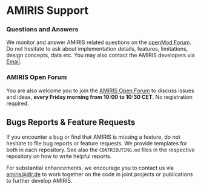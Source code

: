 # AMIRIS Support

### Questions and Answers

We monitor and answer AMIRIS related questions on the [openMod Forum](https://forum.openmod.org/tag/amiris).
Do not hesitate to ask about implementation details, features, limitations, design concepts, data etc.
You may also contact the AMIRIS developers via [Email](mailto:amiris@dlr.de).

### AMIRIS Open Forum

You are also welcome you to join the [AMIRIS Open Forum](https://meet.jit.si/AMIRISOpenForum) to discuss issues and ideas, **every Friday morning from 10:00 to 10:30 CET**.
No registration required.

## Bugs Reports & Feature Requests

If you encounter a bug or find that AMIRIS is missing a feature, do not hesitate to file bug reports or feature requests.
We provide templates for both in each repository.
See also the `CONTRIBUTING.md` files in the respective repository on how to write helpful reports.

For substantial enhancements, we encourage you to contact us via [amiris@dlr.de](mailto:amiris@dlr.de) to work together on the code in joint projects or publications to further develop AMIRIS.
